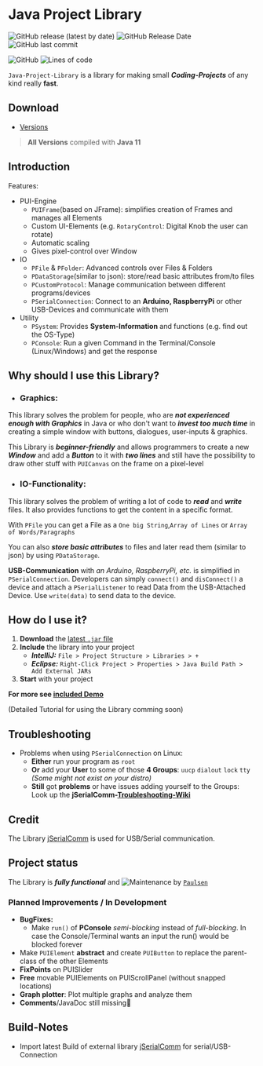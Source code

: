 # Java Project Library

![GitHub release (latest by date)](https://img.shields.io/github/v/release/realPaulsen/Java-Project-Library)
![GitHub Release Date](https://img.shields.io/github/release-date/realPaulsen/Java-Project-Library?label=last%20RELEASE)
![GitHub last commit](https://img.shields.io/github/last-commit/realPaulsen/Java-Project-Library?label=last%20COMMIT)

![GitHub](https://img.shields.io/github/license/realPaulsen/Java-Project-Library)
![Lines of code](https://img.shields.io/tokei/lines/github/realPaulsen/Java-Project-Library)

`Java-Project-Library` is a library for making small ***Coding-Projects*** of any kind really **fast**.

## Download

<!--  TODO: Update D-Link after every new Release  -->

- [Versions](https://github.com/realPaulsen/Java-Project-Library/releases)

> **All Versions** compiled with **Java 11**

## Introduction

Features:

- PUI-Engine
    - `PUIFrame`(based on JFrame): simplifies creation of Frames and manages all Elements
    - Custom UI-Elements (e.g. `RotaryControl`: Digital Knob the user can rotate)
    - Automatic scaling
    - Gives pixel-control over Window
- IO
    - `PFile` & `PFolder`: Advanced controls over Files & Folders
    - `PDataStorage`(similar to json): store/read basic attributes from/to files
    - `PCustomProtocol`: Manage communication between different programs/devices
    - `PSerialConnection`: Connect to an **Arduino, RaspberryPi** or other USB-Devices and communicate with them
- Utility
    - `PSystem`: Provides **System-Information** and functions (e.g. find out the OS-Type)
    - `PConsole`: Run a given Command in the Terminal/Console (Linux/Windows) and get the response

## Why should I use this Library?

- ### Graphics:

This library solves the problem for people, who are ***not experienced enough with Graphics*** in Java or who don't want
to ***invest too much time*** in creating a simple window with buttons, dialogues, user-inputs & graphics.

This Library is ***beginner-friendly*** and allows programmers to create a new ***Window*** and add a ***Button***
to it with ***two lines*** and still have the possibility to draw other stuff with `PUICanvas` on the frame on a
pixel-level

- ### IO-Functionality:

This library solves the problem of writing a lot of code to ***read*** and ***write*** files. It also provides functions
to get the content in a specific format.

With `PFile` you can get a File as a `One big String`,`Array of Lines` or `Array of Words/Paragraphs`

You can also ***store basic attributes*** to files and later read them (similar to json) by using `PDataStorage`.

**USB-Communication** with *an Arduino, RaspberryPi, etc.* is simplified in `PSerialConnection`. Developers can
simply `connect()` and `disConnect()` a device and attach a `PSerialListener` to read Data from the USB-Attached Device.
Use `write(data)` to send data to the device.

## How do I use it?

1. **Download** the [latest `.jar` file](#downloads)
2. **Include** the library into your project
    - ***IntelliJ:*** `File > Project Structure > Libraries > +`
    - ***Eclipse:*** `Right-Click Project > Properties > Java Build Path > Add External JARs`
3. **Start** with your project

**For more see 
[included Demo](https://github.com/realPaulsen/Java-Project-Library/blob/main/src/com/paulsen/demo/Demo.java)**

(Detailed Tutorial for using the Library comming soon)

## Troubleshooting

* Problems when using `PSerialConnection` on Linux:
    * **Either** run your program as `root`
    * **Or** add your **User** to some of those **4 Groups**:
      `uucp` `dialout` `lock` `tty` *(Some might not exist on your distro)*
    * **Still** got **problems** or have issues adding yourself to the Groups:<br>
      Look up the **jSerialComm-[Troubleshooting-Wiki](https://github.com/Fazecast/jSerialComm/wiki/Troubleshooting)**

## Credit

The Library [jSerialComm](https://github.com/Fazecast/jSerialComm) is used for USB/Serial communication.

## Project status

The Library is ***fully functional*** and ![Maintenance](https://img.shields.io/maintenance/yes/2021)
by [`Paulsen`](https://github.com/realPaulsen)

### Planned Improvements / In Development

- **BugFixes:**
    - Make `run()` of **PConsole** _semi-blocking_ instead of _full-blocking_. In case the Console/Terminal wants an input the run() would be blocked forever
- Make `PUIElement` **abstract** and create `PUIButton` to replace the parent-class of the other Elements
- **FixPoints** on PUISlider
- **Free** movable PUIElements on PUIScrollPanel (without snapped locations)
- **Graph plotter**: Plot multiple graphs and analyze them
- **Comments**/JavaDoc still missing😬


## Build-Notes

* Import latest Build of external library [jSerialComm](https://github.com/Fazecast/jSerialComm) for serial/USB-Connection

